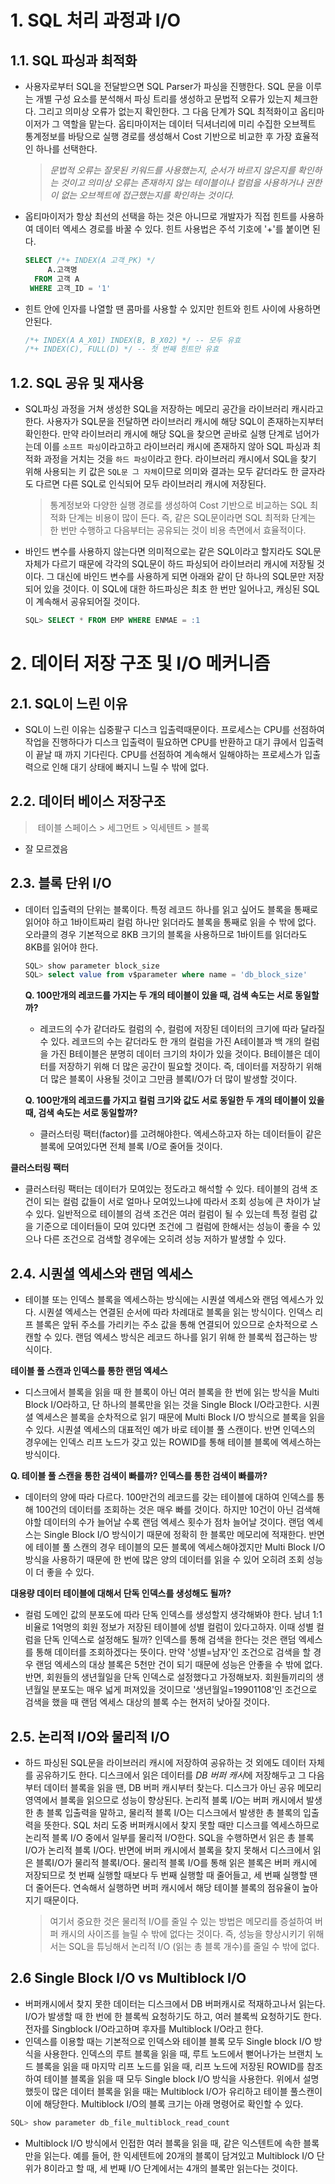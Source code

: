 # 1. SQL 처리 과정과 I/O



## 1.1. SQL 파싱과 최적화

- 사용자로부터 SQL을 전달받으면 SQL Parser가 파싱을 진행한다. SQL 문을 이루는 개별 구성 요소를 분석해서 파싱 트리를 생성하고 문법적 오류가 있는지 체크한다. 그리고 의미상 오류가 없는지 확인한다. 그 다음 단계가 SQL 최적화이고 옵티마이저가 그 역할을 맡는다. 옵티마이저는 데이터 딕셔너리에 미리 수집한 오브젝트 통계정보를 바탕으로 실행 경로를 생성해서 Cost 기반으로 비교한 후 가장 효율적인 하나를 선택한다.

  > *문법적 오류는 잘못된 키워드를 사용했는지, 순서가 바르지 않은지를 확인하는 것이고 의미상 오류는 존재하지 않는 테이블이나 컬럼을 사용하거나 권한이 없는 오브젝트에 접근했는지를 확인하는 것이다.*

- 옵티마이저가 항상 최선의 선택을 하는 것은 아니므로 개발자가 직접 힌트를 사용하여 데이터 엑세스 경로를 바꿀 수 있다. 힌트 사용법은 주석 기호에 '+'를 붙이면 된다.

  ```sql
  SELECT /*+ INDEX(A 고객_PK) */
  	   A.고객명
    FROM 고객 A
   WHERE 고객_ID = '1'
  ```

- 힌트 안에 인자를 나열할 땐 콤마를 사용할 수 있지만 힌트와 힌트 사이에 사용하면 안된다.

  ```sql
  /*+ INDEX(A A_X01) INDEX(B, B_X02) */ -- 모두 유효
  /*+ INDEX(C), FULL(D) */ -- 첫 번째 힌트만 유효
  ```



## 1.2. SQL 공유 및 재사용

- SQL파싱 과정을 거쳐 생성한 SQL을 저장하는 메모리 공간을 라이브러리 캐시라고 한다. 사용자가 SQL문을 전달하면 라이브러리 캐시에 해당 SQL이 존재하는지부터 확인한다. 만약 라이브러리 캐시에 해당 SQL을 찾으면 곧바로 실행 단계로 넘어가는데 이를 `소프트 파싱`이라고하고 라이브러리 캐시에 존재하지 않아 SQL 파싱과 최적화 과정을 거치는 것을 `하드 파싱`이라고 한다. 라이브러리 캐시에서 SQL을 찾기 위해 사용되는 키 값은 `SQL문 그 자체`이므로 의미와 결과는 모두 같더라도 한 글자라도 다르면 다른 SQL로 인식되어 모두 라이브러리 캐시에 저장된다.

  > 통계정보와 다양한 실행 경로를 생성하여 Cost 기반으로 비교하는 SQL 최적화 단계는 비용이 많이 든다. 즉, 같은 SQL문이라면 SQL 최적화 단계는 한 번만 수행하고 다음부터는 공유되는 것이 비용 측면에서 효율적이다.

- 바인드 변수를 사용하지 않는다면 의미적으로는 같은 SQL이라고 할지라도 SQL문 자체가 다르기 때문에 각각의 SQL문이 하드 파싱되어 라이브러리 캐시에 저장될 것이다. 그 대신에 바인드 변수를 사용하게 되면 아래와 같이 단 하나의 SQL문만 저장되어 있을 것이다. 이 SQL에 대한 하드파싱은 최초 한 번만 일어나고, 캐싱된 SQL이 계속해서 공유되어질 것이다.

  ```sql
  SQL> SELECT * FROM EMP WHERE ENMAE = :1
  ```



# 2. 데이터 저장 구조 및 I/O 메커니즘

## 2.1. SQL이 느린 이유

- SQL이 느린 이유는 십중팔구 디스크 입출력때문이다. 프로세스는 CPU를 선점하여 작업을 진행하다가 디스크 입출력이 필요하면 CPU를 반환하고 대기 큐에서 입출력이 끝날 때 까지 기다린다. CPU를 선점하여 계속해서 일해야하는 프로세스가 입출력으로 인해 대기 상태에 빠지니 느릴 수 밖에 없다.



## 2.2. 데이터 베이스 저장구조

> ​	테이블 스페이스 > 세그먼트 > 익세텐트 > 블록

- 잘 모르겠음



## 2.3. 블록 단위 I/O

- 데이터 입출력의 단위는 블록이다. 특정 레코드 하나를 읽고 싶어도 블록을 통째로 읽어야 하고 1바이트짜리 컬럼 하나만 읽더라도 블록을 통째로 읽을 수 밖에 없다. 오라클의 경우 기본적으로 8KB 크기의 블록을 사용하므로 1바이트를 읽더라도 8KB를 읽어야 한다.

  ``` sql
  SQL> show parameter block_size
  SQL> select value from v$parameter where name = 'db_block_size'
  ```
  
  **Q. 100만개의 레코드를 가지는 두 개의 테이블이 있을 때, 검색 속도는 서로 동일할까?**
  - 레코드의 수가 같더라도 컬럼의 수, 컬럼에 저장된 데이터의 크기에 따라 달라질 수 있다. 레코드의 수는 같더라도 한 개의 컬럼을 가진 A테이블과 백 개의 컬럼을 가진 B테이블은 분명히 데이터 크기의 차이가 있을 것이다. B테이블은 데이터를 저장하기 위해 더 많은 공간이 필요할 것이다. 즉, 데이터를 저장하기 위해 더 많은 블록이 사용될 것이고 그만큼 블록I/O가 더 많이 발생할 것이다.
  
  **Q. 100만개의 레코드를 가지고 컬럼 크기와 값도 서로 동일한 두 개의 테이블이 있을 때, 검색 속도는 서로 동일할까?**
  - 클러스터링 팩터(factor)를 고려해야한다. 엑세스하고자 하는 데이터들이 같은 블록에 모여있다면 전체 블록 I/O로 줄어들 것이다.

**클러스터링 팩터**

- 클러스터링 팩터는 데이터가 모여있는 정도라고 해석할 수 있다. 테이블의 검색 조건이 되는 컬럼 값들이 서로 얼마나 모여있느냐에 따라서 조회 성능에 큰 차이가 날 수 있다. 일반적으로 테이블의 검색 조건은 여러 컬럼이 될 수 있는데 특정 컬럼 값을 기준으로 데이터들이 모여 있다면 조건에 그 컬럼에 한해서는 성능이 좋을 수 있으나 다른 조건으로 검색할 경우에는 오히려 성능 저하가 발생할 수 있다.

## 2.4. 시퀀셜 엑세스와 랜덤 엑세스
- 테이블 또는 인덱스 블록을 엑세스하는 방식에는 시퀀셜 엑세스와 랜덤 엑세스가 있다. 시퀀셜 엑세스는 연결된 순서에 따라 차례대로 블록을 읽는 방식이다. 인덱스 리프 블록은 앞뒤 주소를 가리키는 주소 값을 통해 연결되어 있으므로 순차적으로 스캔할 수 있다. 랜덤 엑세스 방식은 레코드 하나를 읽기 위해 한 블록씩 접근하는 방식이다.

**테이블 풀 스캔과 인덱스를 통한 랜덤 엑세스**
- 디스크에서 블록을 읽을 때 한 블록이 아닌 여러 블록을 한 번에 읽는 방식을 Multi Block I/O라하고, 단 하나의 블록만을 읽는 것을 Single Block I/O라고한다. 시퀀셜 엑세스은 블록을 순차적으로 읽기 때문에 Multi Block I/O 방식으로 블록을 읽을 수 있다. 시퀀셜 엑세스의 대표적인 예가 바로 테이블 풀 스캔이다. 반면 인덱스의 경우에는 인덱스 리프 노드가 갖고 있는 ROWID를 통해 테이블 블록에 엑세스하는 방식이다.

**Q. 테이블 풀 스캔을 통한 검색이 빠를까? 인덱스를 통한 검색이 빠를까?**
- 데이터의 양에 따라 다르다. 100만건의 레코드를 갖는 테이블에 대하여 인덱스를 통해 100건의 데이터를 조회하는 것은 매우 빠를 것이다. 하지만 10건이 아닌 검색해야할 데이터의 수가 늘어날 수록 랜덤 엑세스 횟수가 점차 늘어날 것이다. 랜덤 엑세스는 Single Block I/O 방식이기 때문에 정확히 한 블록만 메모리에 적재한다. 반면에 테이블 풀 스캔의 경우 테이블의 모든 블록에 엑세스해야겠지만 Multi Block I/O 방식을 사용하기 때문에 한 번에 많은 양의 데이터를 읽을 수 있어 오히려 조회 성능이 더 좋을 수 있다.

**대용량 데이터 테이블에 대해서 단독 인덱스를 생성해도 될까?**
- 컬럼 도메인 값의 분포도에 따라 단독 인덱스를 생성할지 생각해봐야 한다. 남녀 1:1 비율로 1억명의 회원 정보가 저장된 테이블에 성별 컬럼이 있다고하자. 이때 성별 컬럼을 단독 인덱스로 설정해도 될까? 인덱스를 통해 검색을 한다는 것은 랜덤 엑세스를 통해 데이터를 조회하겠다는 뜻이다. 만약 '성별=남자'인 조건으로 검색을 할 경우 랜덤 엑세스의 대상 블록은 5천만 건이 되기 때문에 성능은 안좋을 수 밖에 없다. 반면, 회원들의 생년월일을 단독 인덱스로 설정했다고 가정해보자. 회원들끼리의 생년월일 분포도는 매우 넓게 퍼져있을 것이므로 '생년월일=19901108'인 조건으로 검색을 했을 때 랜덤 엑세스 대상의 블록 수는 현저히 낮아질 것이다.

## 2.5. 논리적 I/O와 물리적 I/O
- 하드 파싱된 SQL문을 라이브러리 캐시에 저장하여 공유하는 것 외에도 데이터 자체를 공유하기도 한다. 디스크에서 읽은 데이터를 *DB 버퍼 캐시*에 저장해두고 그 다음부터 데이터 블록을 읽을 땐, DB 버퍼 캐시부터 찾는다. 디스크가 아닌 공유 메모리 영역에서 블록을 읽으므로 성능이 향상된다. 논리적 블록 I/O는 버퍼 캐시에서 발생한 총 블록 입출력을 말하고, 물리적 블록 I/O는 디스크에서 발생한 총 블록의 입출력을 뜻한다. SQL 처리 도중 버퍼캐시에서 찾지 못할 때만 디스크를 엑세스하므로 논리적 블록 I/O 중에서 일부를 물리적 I/O한다. SQL을 수행하면서 읽은 총 블록I/O가 논리적 블록 I/O다. 반면에 버퍼 캐시에서 블록을 찾지 못해서 디스크에서 읽은 블록I/O가 물리적 블록I/O다. 물리적 블록 I/O를 통해 읽은 블록은 버퍼 캐시에 저장되므로 첫 번째 실행할 때보다 두 번째 실행할 때 줄어들고, 세 번째 실행할 땐 더 줄어든다. 연속해서 실행하면 버퍼 캐시에서 해당 테이블 블록의 점유율이 높아지기 때문이다.

  > 여기서 중요한 것은 물리적 I/O를 줄일 수 있는 방법은 메모리를 증설하여 버퍼 캐시의 사이즈를 늘릴 수 밖에 없다는 것이다. 즉, 성능을 향상시키기 위해서는 SQL을 튜닝해서 논리적 I/O (읽는 총 블록 개수)를 줄일 수 밖에 없다.

## 2.6 Single Block I/O vs Multiblock I/O

- 버퍼캐시에서 찾지 못한 데이터는 디스크에서 DB 버퍼캐시로 적재하고나서 읽는다. I/O가 발생할 때 한 번에 한 블록씩 요청하기도 하고, 여러 블록씩 요청하기도 한다. 전자를 Singblock I/O라고하며 후자를 Multiblock I/O라고 한다.
- 인덱스를 이용할 때는 기본적으로 인덱스와 테이블 블록 모두 Single block I/O 방식을 사용한다. 인덱스의 루트 블록을 읽을 때, 루트 노드에서 뻗어나가는 브랜치 노드 블록을 읽을 때 마지막 리프 노드를 읽을 때, 리프 노드에 저장된 ROWID를 참조하여 테이블 블록을 읽을 때 모두 Single block I/O 방식을 사용한다. 위에서 설명했듯이 많은 데이터 블록을 읽을 때는 Multiblock I/O가 유리하고 테이블 풀스캔이 이에 해당한다. Multiblock I/O의 블록 크기는 아래 명령어로 확인할 수 있다.

```sql
SQL> show parameter db_file_multiblock_read_count
```

- Multiblock I/O 방식에서 인접한 여러 블록을 읽을 때, 같은 익스텐트에 속한 블록만을 읽는다. 예를 들어, 한 익세텐트에 20개의 블록이 담겨있고 Multiblock I/O 단위가 8이라고 할 때, 세 번째 I/O 단계에서는 4개의 블록만 읽는다는 것이다.
